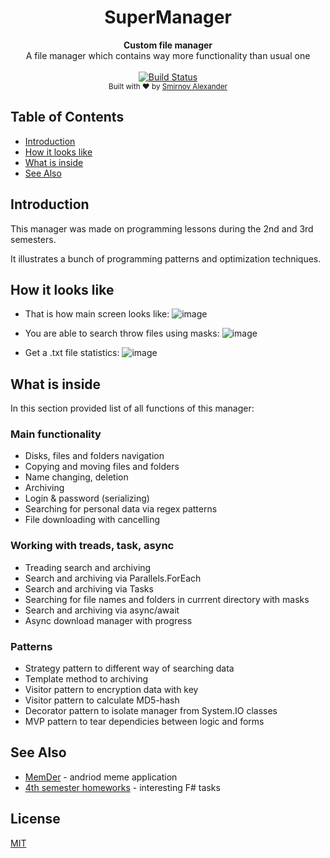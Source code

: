 <h1 align="center">SuperManager</h1>

<div align="center">
  <strong>Custom file manager</strong>
</div>
<div align="center">
  A file manager which contains way more functionality than usual one
</div>

<br />

<div align="center">
  <!-- Build Status -->
  <a href="https://ci.appveyor.com/project/SmirnovAlexander/file-manager">
    <img src="https://ci.appveyor.com/api/projects/status/t3qfpiuo0vivctb9?svg=true"
      alt="Build Status" />
  </a>
</div>

<div align="center">
  <sub>Built with ❤︎ by
  <a href="https://github.com/SmirnovAlexander">
    Smirnov Alexander
  </a>
</div>

## Table of Contents
- [Introduction](#introduction)
- [How it looks like](#how-it-looks-like)
- [What is inside](#what-is-inside)
- [See Also](#see-also)

## Introduction
This manager was made on programming lessons during the 2nd and 3rd semesters.

It illustrates a bunch of programming patterns and optimization techniques.

## How it looks like
* That is how main screen looks like:
![image](https://user-images.githubusercontent.com/32129186/54601313-c9cc6c00-4a4f-11e9-9c30-b0a77a95fc83.png)

* You are able to search throw files using masks:
![image](https://user-images.githubusercontent.com/32129186/55531976-d0e0b480-56b4-11e9-9cdc-7860e81d1d88.png)

* Get a .txt file statistics:
![image](https://user-images.githubusercontent.com/32129186/55532159-8b70b700-56b5-11e9-89cf-d4b2b4b89b88.png)



## What is inside
In this section provided list of all functions of this manager:

### Main functionality
- Disks, files and folders navigation
- Copying and moving files and folders
- Name changing, deletion
- Archiving
- Login & password (serializing)
- Searching for personal data via regex patterns
- File downloading with cancelling

### Working with treads, task, async
- Treading search and archiving
- Search and archiving via Parallels.ForEach
- Search and archiving via Tasks
- Searching for file names and folders in currrent directory with masks
- Search and archiving via async/await
- Async download manager with progress

### Patterns
- Strategy pattern to different way of searching data
- Template method to archiving
- Visitor pattern to encryption data with key
- Visitor pattern to calculate MD5-hash
- Decorator pattern to isolate manager from System.IO classes
- MVP pattern to tear dependicies between logic and forms

## See Also
- [MemDer](https://github.com/SmirnovAlexander/MemDer) - andriod meme application 
- [4th semester homeworks](https://github.com/SmirnovAlexander/homeworks_3rdsem) - interesting F# tasks 

## License
[MIT](https://tldrlegal.com/license/mit-license)
